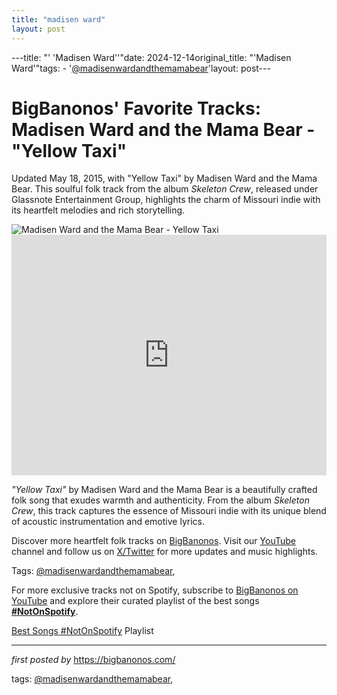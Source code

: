 ```yaml
---
title: "madisen ward"
layout: post
---
```

---title: "' 'Madisen Ward''"date: 2024-12-14original_title: "'Madisen Ward'"tags:  - '[@madisenwardandthemamabear](/tags/madisenwardandthemamabear/)'layout: post---<!-- Post Title --><h1 >BigBanonos' Favorite Tracks: Madisen Ward and the Mama Bear - "Yellow Taxi"</h1> <!-- Introductory Text --><p >Updated May 18, 2015, with "Yellow Taxi" by Madisen Ward and the Mama Bear. This soulful folk track from the album <em>Skeleton Crew</em>, released under Glassnote Entertainment Group, highlights the charm of Missouri indie with its heartfelt melodies and rich storytelling.</p> <!-- Featured Image --><div > <img src="https://i.ytimg.com/vi/k0nyFpcQl-Y/maxresdefault.jpg" alt="Madisen Ward and the Mama Bear - Yellow Taxi" /></div> <!-- YouTube Video Embed --><div > <iframe width="100%" height="385" src="https://www.youtube.com/embed/3DNOkfnQ-Dg" title="Madisen Ward and The Mama Bear - Yellow Taxi (Official Audio)" frameborder="0" allow="accelerometer; autoplay; clipboard-write; encrypted-media; gyroscope; picture-in-picture; web-share" referrerpolicy="strict-origin-when-cross-origin" allowfullscreen></iframe></div> <!-- Song Information --><div > <p><em>"Yellow Taxi"</em> by Madisen Ward and the Mama Bear is a beautifully crafted folk song that exudes warmth and authenticity. From the album <em>Skeleton Crew</em>, this track captures the essence of Missouri indie with its unique blend of acoustic instrumentation and emotive lyrics.</p></div> <!-- Footer Links --><div > <p>Discover more heartfelt folk tracks on <a href="https://bigbanonos.com/" target="_blank">BigBanonos</a>. Visit our <a href="https://www.youtube.com/[@BigBanonos](/tags/BigBanonos/)" target="_blank">YouTube</a> channel and follow us on <a href="https://x.com/bigbanonos" target="_blank">X/Twitter</a> for more updates and music highlights.</p></div> <!-- Tags --><p >Tags: [@madisenwardandthemamabear](/tags/madisenwardandthemamabear/),</p><!--Subscribe and Playlist Links--><div>    <p>For more exclusive tracks not on Spotify, subscribe to <a href="https://www.youtube.com/[@BigBanonos](/tags/BigBanonos/)" target="_blank">BigBanonos on YouTube</a> and explore their curated playlist of the best songs <strong>[#NotOnSpotify](/tags/NotOnSpotify/)</strong>.</p>    <p><a href="https://www.youtube.com/playlist?list=PLtuNtuTatqI0kFahUCbtbfenC_ET5O_tr" target="_blank">Best Songs [#NotOnSpotify](/tags/NotOnSpotify/) Playlist<br /></a></p></div><hr /><p><em>first posted by</em> <a href="https://bigbanonos.com/" rel="noopener" target="_new">https://bigbanonos.com/</a></p><p>tags: [@madisenwardandthemamabear](/tags/madisenwardandthemamabear/),</p>